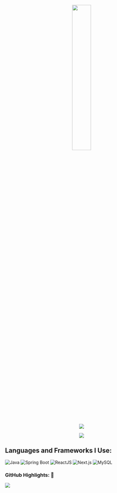<p align="center"><img src="animation.gif" width="35%"></p>

<p align="center">
<img src="https://readme-typing-svg.herokuapp.com?font=Architects+Daughter&center=true&vCenter=true&duration=3000&color=%2338C2FF&size=40&height=200&width=800&lines=Heyyy!+I'm+Thành+Đạt+%3C3;I+am+a+2nd+yr+at+FPT+University;I'+am+a+Software+Engineering;Welcome+to+my+profile+!">
</p>

<p  align="center">
<img src="https://user-images.githubusercontent.com/73097560/115834477-dbab4500-a447-11eb-908a-139a6edaec5c.gif">             
<br>

## Languages and Frameworks I Use:

![Java](https://img.shields.io/badge/-Java-000000?style=flat&logo=Java&logoColor=007396)
![Spring Boot](https://img.shields.io/badge/-Spring%20Boot-000000?style=flat&logo=spring&logoColor=6DB33F)
![ReactJS](https://img.shields.io/badge/-React-000000?style=flat&logo=react)
![Next.js](https://img.shields.io/badge/-Next.js-000000?style=flat&logo=nextdotjs&logoColor=ffffff)
![MySQL](https://img.shields.io/badge/-MySQL-000000?style=flat&logo=MySQL&logoColor=4479A1)


### GitHub Highlights: :blossom:
<a href="">
  <img align="center" src="http://github-readme-streak-stats.herokuapp.com?user=thanhdat2011&theme=material-palenight"/>
</a>

